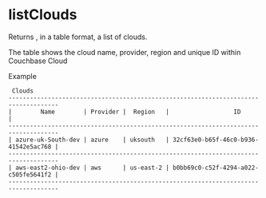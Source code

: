  #  listClouds
Returns , in a table format, a list of clouds.  

The table shows the cloud name, provider, region and unique ID within Couchbase Cloud

Example
```
 Clouds
------------------------------------------------------------------------------------
|        Name        | Provider |  Region   |                  ID                  |
------------------------------------------------------------------------------------
| azure-uk-South-dev | azure    | uksouth   | 32cf63e0-b65f-46c0-b936-41542e5ac768 |
------------------------------------------------------------------------------------
| aws-east2-ohio-dev | aws      | us-east-2 | b0bb69c0-c52f-4294-a022-c505fe5641f2 |
------------------------------------------------------------------------------------

```

 
